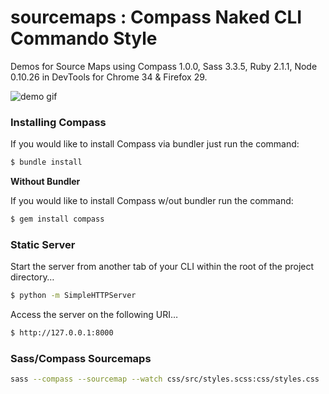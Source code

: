 sourcemaps : Compass Naked CLI Commando Style
==========

Demos for Source Maps using Compass 1.0.0, Sass 3.3.5, Ruby 2.1.1, Node 0.10.26 in DevTools for Chrome 34
& Firefox 29.

![demo gif](https://dl.dropboxusercontent.com/u/41114960/compass.gif)

### Installing Compass

If you would like to install Compass via bundler just run the command:

```bash
$ bundle install
```

**Without Bundler**

If you would like to install Compass w/out bundler run the command:

```bash
$ gem install compass
```

### Static Server

Start the server from another tab of your CLI within the root of the project directory…

```bash
$ python -m SimpleHTTPServer
```
Access the server on the following URI…

```bash
$ http://127.0.0.1:8000
```

### Sass/Compass Sourcemaps

```bash
sass --compass --sourcemap --watch css/src/styles.scss:css/styles.css
```
